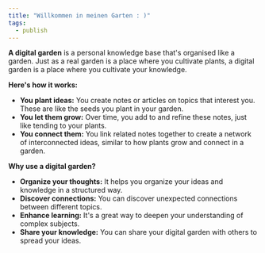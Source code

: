 ```yaml
---
title: "Willkommen in meinen Garten : )"
tags:
  - publish
---
```

**A digital garden** is a personal knowledge base that's organised like a garden. Just as a real garden is a place where you cultivate plants, a digital garden is a place where you cultivate your knowledge.

**Here's how it works:**

- **You plant ideas:** You create notes or articles on topics that interest you. These are like the seeds you plant in your garden.
- **You let them grow:** Over time, you add to and refine these notes, just like tending to your plants.
- **You connect them:** You link related notes together to create a network of interconnected ideas, similar to how plants grow and connect in a garden.

**Why use a digital garden?**

- **Organize your thoughts:** It helps you organize your ideas and knowledge in a structured way.
- **Discover connections:** You can discover unexpected connections between different topics.
- **Enhance learning:** It's a great way to deepen your understanding of complex subjects.
- **Share your knowledge:** You can share your digital garden with others to spread your ideas.